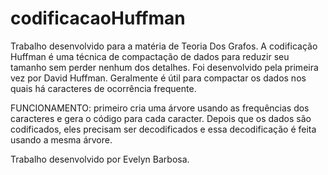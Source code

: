 # codificacaoHuffman

Trabalho desenvolvido para a matéria de Teoria Dos Grafos.
A codificação Huffman é uma técnica de compactação de dados para reduzir seu tamanho sem perder nenhum dos detalhes. 
Foi desenvolvido pela primeira vez por David Huffman. Geralmente é útil para compactar os dados nos quais há caracteres de ocorrência frequente.

FUNCIONAMENTO:
primeiro cria uma árvore usando as frequências dos caracteres e gera o código para cada caracter.
Depois que os dados são codificados, eles precisam ser decodificados e essa decodificação é feita usando a mesma árvore.


Trabalho desenvolvido por Evelyn Barbosa. 
